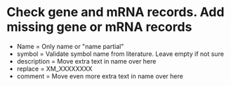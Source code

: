 # Check gene and mRNA records. Add missing gene or mRNA records

* Name = Only name or "name partial"
* symbol = Validate symbol name from literature. Leave empty if not sure
* description = Move extra text in name over here
* replace = XM_XXXXXXXX
* comment = Move even more extra text in name over here
